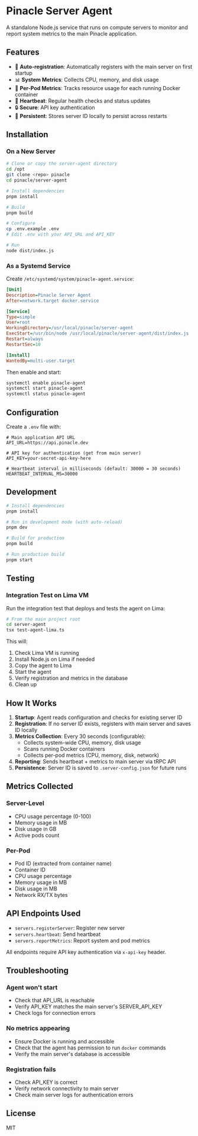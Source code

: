 # Pinacle Server Agent

A standalone Node.js service that runs on compute servers to monitor and report system metrics to the main Pinacle application.

## Features

- 🔄 **Auto-registration**: Automatically registers with the main server on first startup
- 📊 **System Metrics**: Collects CPU, memory, and disk usage
- 🐳 **Per-Pod Metrics**: Tracks resource usage for each running Docker container
- 💓 **Heartbeat**: Regular health checks and status updates
- 🔒 **Secure**: API key authentication
- 💾 **Persistent**: Stores server ID locally to persist across restarts

## Installation

### On a New Server

```bash
# Clone or copy the server-agent directory
cd /opt
git clone <repo> pinacle
cd pinacle/server-agent

# Install dependencies
pnpm install

# Build
pnpm build

# Configure
cp .env.example .env
# Edit .env with your API_URL and API_KEY

# Run
node dist/index.js
```

### As a Systemd Service

Create `/etc/systemd/system/pinacle-agent.service`:

```ini
[Unit]
Description=Pinacle Server Agent
After=network.target docker.service

[Service]
Type=simple
User=root
WorkingDirectory=/usr/local/pinacle/server-agent
ExecStart=/usr/bin/node /usr/local/pinacle/server-agent/dist/index.js
Restart=always
RestartSec=10

[Install]
WantedBy=multi-user.target
```

Then enable and start:

```bash
systemctl enable pinacle-agent
systemctl start pinacle-agent
systemctl status pinacle-agent
```

## Configuration

Create a `.env` file with:

```env
# Main application API URL
API_URL=https://api.pinacle.dev

# API key for authentication (get from main server)
API_KEY=your-secret-api-key-here

# Heartbeat interval in milliseconds (default: 30000 = 30 seconds)
HEARTBEAT_INTERVAL_MS=30000
```

## Development

```bash
# Install dependencies
pnpm install

# Run in development mode (with auto-reload)
pnpm dev

# Build for production
pnpm build

# Run production build
pnpm start
```

## Testing

### Integration Test on Lima VM

Run the integration test that deploys and tests the agent on Lima:

```bash
# From the main project root
cd server-agent
tsx test-agent-lima.ts
```

This will:
1. Check Lima VM is running
2. Install Node.js on Lima if needed
3. Copy the agent to Lima
4. Start the agent
5. Verify registration and metrics in the database
6. Clean up

## How It Works

1. **Startup**: Agent reads configuration and checks for existing server ID
2. **Registration**: If no server ID exists, registers with main server and saves ID locally
3. **Metrics Collection**: Every 30 seconds (configurable):
   - Collects system-wide CPU, memory, disk usage
   - Scans running Docker containers
   - Collects per-pod metrics (CPU, memory, disk, network)
4. **Reporting**: Sends heartbeat + metrics to main server via tRPC API
5. **Persistence**: Server ID is saved to `.server-config.json` for future runs

## Metrics Collected

### Server-Level
- CPU usage percentage (0-100)
- Memory usage in MB
- Disk usage in GB
- Active pods count

### Per-Pod
- Pod ID (extracted from container name)
- Container ID
- CPU usage percentage
- Memory usage in MB
- Disk usage in MB
- Network RX/TX bytes

## API Endpoints Used

- `servers.registerServer`: Register new server
- `servers.heartbeat`: Send heartbeat
- `servers.reportMetrics`: Report system and pod metrics

All endpoints require API key authentication via `x-api-key` header.

## Troubleshooting

### Agent won't start
- Check that API_URL is reachable
- Verify API_KEY matches the main server's SERVER_API_KEY
- Check logs for connection errors

### No metrics appearing
- Ensure Docker is running and accessible
- Check that the agent has permission to run `docker` commands
- Verify the main server's database is accessible

### Registration fails
- Check API_KEY is correct
- Verify network connectivity to main server
- Check main server logs for authentication errors

## License

MIT

